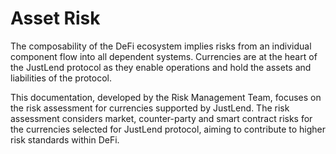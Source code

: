 # Asset Risk

The composability of the DeFi ecosystem implies risks from an individual component flow into all dependent systems. Currencies are at the heart of the JustLend protocol as they enable operations and hold the assets and liabilities of the protocol.

This documentation, developed by the Risk Management Team, focuses on the risk assessment for currencies supported by JustLend. The risk assessment considers market, counter-party and smart contract risks for the currencies selected for JustLend protocol, aiming to contribute to higher risk standards within DeFi.
